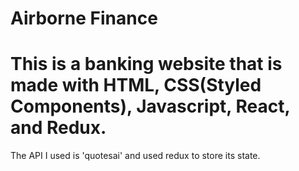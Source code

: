 # Airborne Finance

# This is a banking website that is made with HTML, CSS(Styled Components), Javascript, React, and Redux.
 The API I used is 'quotesai' and used redux to store its state.

